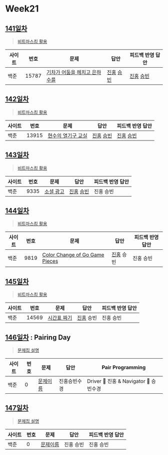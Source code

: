 # Week21

## [141일차](Day141)

> [비트마스킹 활용](https://www.acmicpc.net/group/workbook/view/9797/33645)

| 사이트 | 번호 | 문제                 | 답안                | 피드백 반영 답안    |
| ------ | ---- | -------------------- | ------------------- | ------------------- |
| 백준   | 15787    | [기차가 어둠을 헤치고 은하수를](https://www.acmicpc.net/problem/15787) | [진홍](Day141/bj15787_kjh.java) [승빈](Day141/bj15787_wsb.java) | [진홍](Day141/bj15787_kjh.java) [승빈](Day141/bj15787_wsb_fb.java) |

## [142일차](Day142)

> [비트마스킹 활용](https://www.acmicpc.net/group/workbook/view/9797/33729)

| 사이트 | 번호 | 문제                 | 답안                | 피드백 반영 답안    |
| ------ | ---- | -------------------- | ------------------- | ------------------- |
| 백준   | 13915    | [현수의 열기구 교실](https://www.acmicpc.net/problem/13915) | [진홍](Day142/bj13915_kjh.java) [승빈](Day142/bj13915_wsb.java) | [진홍](Day142/bj13915_kjh.java) [승빈](Day142/bj13915_wsb.java) |

## [143일차](Day143)

> [비트마스킹 활용](https://www.acmicpc.net/group/workbook/view/9797/33734)

| 사이트 | 번호 | 문제                 | 답안                | 피드백 반영 답안    |
| ------ | ---- | -------------------- | ------------------- | ------------------- |
| 백준   | 9335    | [소셜 광고](https://www.acmicpc.net/problem/9335) | [진홍](Day143/bj9335_kjh.java) [승빈](Day143/bj9335_wsb.java) | 진홍 승빈 |

## [144일차](Day144)

> [비트마스킹 활용](https://www.acmicpc.net/group/workbook/view/9797/33766)

| 사이트 | 번호 | 문제                 | 답안                | 피드백 반영 답안    |
| ------ | ---- | -------------------- | ------------------- | ------------------- |
| 백준   | 9819 | [Color Change of Go Game Pieces](https://www.acmicpc.net/problem/9819) | [진홍](Day144/bj9819_kjh.py) 승빈 | 진홍 승빈 |

## [145일차](Day145)

> [비트마스킹 활용](https://www.acmicpc.net/group/workbook/view/9797/33786)

| 사이트 | 번호 | 문제                 | 답안                | 피드백 반영 답안    |
| ------ | ---- | -------------------- | ------------------- | ------------------- |
| 백준   | 14569    | [시간표 짜기](https://www.acmicpc.net/problem/14569) | [진홍](Day145/bj14569_kjh.java) 승빈 | 진홍 승빈 |

## [146일차](Day146) : Pairing Day

> [문제집 설명](문제집링크)

| 사이트 | 번호 | 문제                 | 답안                | Pair Programming    |
| ------ | ---- | -------------------- | ------------------- | ------------------- |
| 백준   | 0    | [문제이름](문제링크) | 진홍승빈수경 | Driver 🚗 진홍 & Navigator 🧭 승빈수경 |

## [147일차](Day147)

> [문제집 설명](문제집링크)

| 사이트 | 번호 | 문제                 | 답안                | 피드백 반영 답안    |
| ------ | ---- | -------------------- | ------------------- | ------------------- |
| 백준   | 0    | [문제이름](문제링크) | 진홍 승빈 | 진홍 승빈 |
